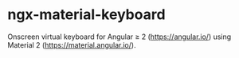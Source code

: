 # ngx-material-keyboard
Onscreen virtual keyboard for Angular ≥ 2 (https://angular.io/) using Material 2 (https://material.angular.io/).
